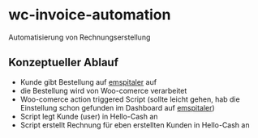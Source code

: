 # wc-invoice-automation
Automatisierung von Rechnungserstellung

## Konzeptueller Ablauf
- Kunde gibt Bestellung auf [emspitaler](https://www.em-spitaler.at) auf
- die Bestellung wird von Woo-comerce verarbeitet
- Woo-comerce action triggered Script (sollte leicht gehen, hab die Einstellung schon gefunden im Dashboard auf [emspitaler](https://www.em-spitaler.at))
- Script legt Kunde (user) in Hello-Cash an
- Script erstellt Rechnung für eben erstellten Kunden in Hello-Cash an
